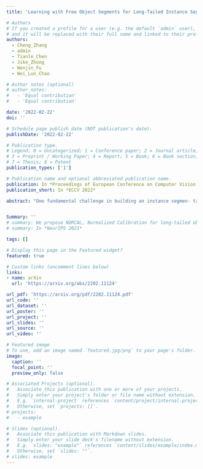 ```yaml
---
title: 'Learning with Free Object Segments for Long-Tailed Instance Segmentation'

# Authors
# If you created a profile for a user (e.g. the default `admin` user), write the username (folder name) here
# and it will be replaced with their full name and linked to their profile.
authors:
  - Cheng_Zhang
  - admin
  - Tianle_Chen
  - Jike_Zhong
  - Wenjin_Fu
  - Wei_Lun_Chao

# Author notes (optional)
# author_notes:
#   - 'Equal contribution'
#   - 'Equal contribution'

date: '2022-02-22'
doi: ''

# Schedule page publish date (NOT publication's date).
publishDate: '2022-02-22'

# Publication type.
# Legend: 0 = Uncategorized; 1 = Conference paper; 2 = Journal article;
# 3 = Preprint / Working Paper; 4 = Report; 5 = Book; 6 = Book section;
# 7 = Thesis; 8 = Patent
publication_types: ['1']

# Publication name and optional abbreviated publication name.
publication: In *Proceedings of European Conference on Computer Vision 2022*
publication_short: In *ECCV 2022*

abstract: "One fundamental challenge in building an instance segmen- tation model for a large number of classes in complex scenes is the lack of training examples, especially for rare objects. In this paper, we ex- plore the possibility to increase the training examples without laborious data collection and annotation. We find that an abundance of instance segments can potentially be obtained freely from object-centric images, according to two insights: (i) an object-centric image usually contains one salient object in a simple background; (ii) objects from the same class often share similar appearances or similar contrasts to the background. Motivated by these insights, we propose a simple and scalable frame- work FreeSeg for extracting and leveraging these “free” object fore- ground segments to facilitate model training in long-tailed instance seg- mentation. Concretely, we investigate the similarity among object-centric images of the same class to propose candidate segments of foreground instances, followed by a novel ranking of segment quality. The resulting high-quality object segments can then be used to augment the exist- ing long-tailed datasets, *e.g.*, by copying and pasting the segments onto the original training images. Extensive experiments show that FreeSeg yields substantial improvements on top of strong baselines and achieves state-of-the-art accuracy for segmenting rare object categories."


Summary: ''
# summary: We propose NORCAL, Normalized Calibration for long-tailed object detection and instance segmentation, a simple and straightforward recipe that reweighs the predicted scores of each class by its training sample size.
# summary: In *NeurIPS 2021*

tags: []

# Display this page in the Featured widget?
featured: true

# Custom links (uncomment lines below)
links:
- name: arXiv
  url: 'https://arxiv.org/abs/2202.11124'

url_pdf: 'https://arxiv.org/pdf/2202.11124.pdf'
url_code: ''
url_dataset: ''
url_poster: ''
url_project: ''
url_slides: ''
url_source: ''
url_video: ''

# Featured image
# To use, add an image named `featured.jpg/png` to your page's folder.
image:
  caption: ''
  focal_point: ''
  preview_only: false

# Associated Projects (optional).
#   Associate this publication with one or more of your projects.
#   Simply enter your project's folder or file name without extension.
#   E.g. `internal-project` references `content/project/internal-project/index.md`.
#   Otherwise, set `projects: []`.
# projects:
#   - example

# Slides (optional).
#   Associate this publication with Markdown slides.
#   Simply enter your slide deck's filename without extension.
#   E.g. `slides: "example"` references `content/slides/example/index.md`.
#   Otherwise, set `slides: ""`.
# slides: example
---
```


<!-- {{% callout note %}}
Click the _Cite_ button above to demo the feature to enable visitors to import publication metadata into their reference management software.
{{% /callout %}}

{{% callout note %}}
Create your slides in Markdown - click the _Slides_ button to check out the example.
{{% /callout %}}

Supplementary notes can be added here, including [code, math, and images](https://wowchemy.com/docs/writing-markdown-latex/). -->
